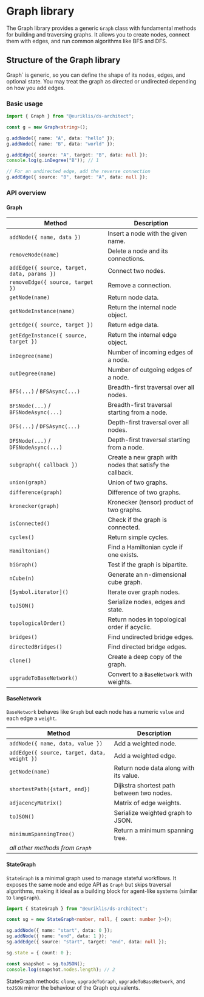 # Graph library

The Graph library provides a generic `Graph` class with fundamental methods for building and traversing graphs. It allows you to create nodes, connect them with edges, and run common algorithms like BFS and DFS.

## Structure of the Graph library

Graph` is generic, so you can define the shape of its nodes, edges, and optional state. You may treat the graph as directed or undirected depending on how you add edges.

### Basic usage

```ts
import { Graph } from "@euriklis/ds-architect";

const g = new Graph<string>();

g.addNode({ name: "A", data: "hello" });
g.addNode({ name: "B", data: "world" });

g.addEdge({ source: "A", target: "B", data: null });
console.log(g.inDegree("B")); // 1

// For an undirected edge, add the reverse connection
g.addEdge({ source: "B", target: "A", data: null });
```

### API overview

#### Graph

| Method                                      | Description                                              |
| ------------------------------------------- | -------------------------------------------------------- |
| `addNode({ name, data })`                   | Insert a node with the given name.                       |
| `removeNode(name)`                          | Delete a node and its connections.                       |
| `addEdge({ source, target, data, params })` | Connect two nodes.                                       |
| `removeEdge({ source, target })`            | Remove a connection.                                     |
| `getNode(name)`                             | Return node data.                                        |
| `getNodeInstance(name)`                     | Return the internal node object.                         |
| `getEdge({ source, target })`               | Return edge data.                                        |
| `getEdgeInstance({ source, target })`       | Return the internal edge object.                         |
| `inDegree(name)`                            | Number of incoming edges of a node.                      |
| `outDegree(name)`                           | Number of outgoing edges of a node.                      |
| `BFS(...)` / `BFSAsync(...)`                | Breadth-first traversal over all nodes.                  |
| `BFSNode(...)` / `BFSNodeAsync(...)`        | Breadth-first traversal starting from a node.            |
| `DFS(...)` / `DFSAsync(...)`                | Depth-first traversal over all nodes.                    |
| `DFSNode(...)` / `DFSNodeAsync(...)`        | Depth-first traversal starting from a node.              |
| `subgraph({ callback })`                    | Create a new graph with nodes that satisfy the callback. |
| `union(graph)`                              | Union of two graphs.                                     |
| `difference(graph)`                         | Difference of two graphs.                                |
| `kronecker(graph)`                          | Kronecker (tensor) product of two graphs.                |
| `isConnected()`                             | Check if the graph is connected.                         |
| `cycles()`                                  | Return simple cycles.                                    |
| `Hamiltonian()`                             | Find a Hamiltonian cycle if one exists.                  |
| `biGraph()`                                 | Test if the graph is bipartite.                          |
| `nCube(n)`                                  | Generate an n-dimensional cube graph.                    |
| `[Symbol.iterator]()`                       | Iterate over graph nodes.                                |
| `toJSON()`                                  | Serialize nodes, edges and state.                        |
| `topologicalOrder()`                        | Return nodes in topological order if acyclic.            |
| `bridges()`                                 | Find undirected bridge edges.                            |
| `directedBridges()`                         | Find directed bridge edges.                              |
| `clone()`                                   | Create a deep copy of the graph.                         |
| `upgradeToBaseNetwork()`                    | Convert to a `BaseNetwork` with weights.                 |

#### BaseNetwork

`BaseNetwork` behaves like `Graph` but each node has a numeric `value` and each edge a `weight`.

| Method                                      | Description                               |
| ------------------------------------------- | ----------------------------------------- |
| `addNode({ name, data, value })`            | Add a weighted node.                      |
| `addEdge({ source, target, data, weight })` | Add a weighted edge.                      |
| `getNode(name)`                             | Return node data along with its value.    |
| `shortestPath({start, end})`                | Dijkstra shortest path between two nodes. |
| `adjacencyMatrix()`                         | Matrix of edge weights.                   |
| `toJSON()`                                  | Serialize weighted graph to JSON.         |
| `minimumSpanningTree()`                     | Return a minimum spanning tree.           |
| _all other methods from `Graph`_            |                                           |

#### StateGraph

`StateGraph` is a minimal graph used to manage stateful workflows. It exposes the same node and edge API as `Graph` but skips traversal algorithms, making it ideal as a building block for agent-like systems (similar to `langGraph`).

```ts
import { StateGraph } from "@euriklis/ds-architect";

const sg = new StateGraph<number, null, { count: number }>();

sg.addNode({ name: "start", data: 0 });
sg.addNode({ name: "end", data: 1 });
sg.addEdge({ source: "start", target: "end", data: null });

sg.state = { count: 0 };
```

```ts
const snapshot = sg.toJSON();
console.log(snapshot.nodes.length); // 2
```

StateGraph methods: `clone`, `upgradeToGraph`, `upgradeToBaseNetwork`, and `toJSON` mirror the behaviour of the Graph equivalents.
